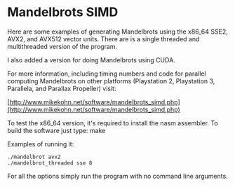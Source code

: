 Mandelbrots SIMD
================

Here are some examples of generating Mandelbrots using the x86_64 SSE2,
AVX2, and AVX512 vector units.  There are is a single threaded and
multithreaded version of the program.

I also added a version for doing Mandelbrots using CUDA.

For more information, including timing numbers and code for parallel
computing Mandelbrots on other platforms (Playstation 2, Playstation 3,
Parallela, and Parallax Propeller) visit:

[http://www.mikekohn.net/software/mandelbrots_simd.php](http://www.mikekohn.net/software/mandelbrots_simd.php)

To test the x86_64 version, it's required to install the nasm assembler.
To build the software just type: make

Examples of running it:

    ./mandelbrot avx2
    ./mandelbrot_threaded sse 8

For all the options simply run the program with no command line arguments.

